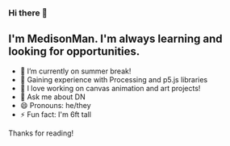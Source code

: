 ### Hi there 👋
## I'm MedisonMan. I'm always learning and looking for opportunities.

<!--
**MedisonMan/MedisonMan** is a ✨ _special_ ✨ repository because its `README.md` (this file) appears on your GitHub profile.

Here are some ideas to get you started:
-->

- 🔭 I’m currently on summer break!
- 🌱 Gaining experience with Processing and p5.js libraries
- 👯 I love working on canvas animation and art projects!
- 💬 Ask me about DN
- 😄 Pronouns: he/they
- ⚡ Fun fact: I'm 6ft tall

Thanks for reading!
